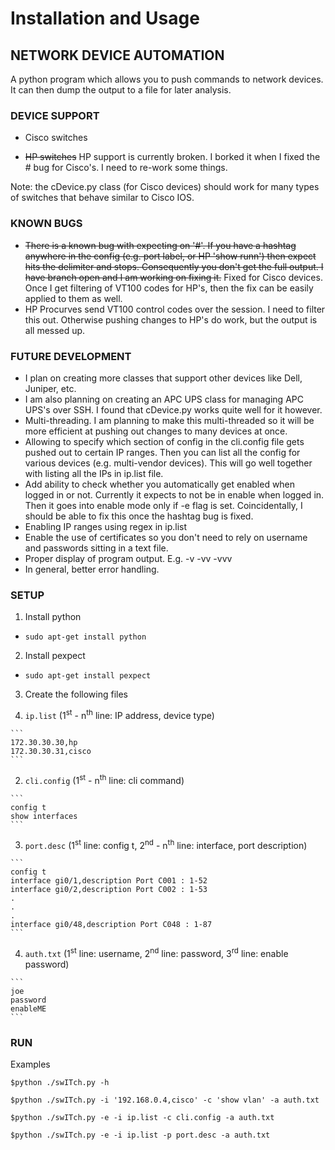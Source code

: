 # Installation and Usage 

## NETWORK DEVICE AUTOMATION

A python program which allows you to push commands to network devices.  It
can then dump the output to a file for later analysis.


### DEVICE SUPPORT

* Cisco switches

* ~~HP switches~~ HP support is currently broken.  I borked it when I fixed the # bug for Cisco's.  I need to re-work some things.


Note: the cDevice.py class (for Cisco devices) should work for many types of switches that
behave similar to Cisco IOS.


### KNOWN BUGS

* ~~There is a known bug with expecting on '#'.  If you have a hashtag anywhere 
in the config (e.g. port label, or HP 'show runn') then expect hits the 
delimiter and stops.  Consequently you don't get the full output.  I have branch open and I am working on fixing it.~~ Fixed for Cisco devices.  Once I get filtering of VT100 codes for HP's, then the fix can be easily applied to them as well.
* HP Procurves send VT100 control codes over the session.  I need to filter this out.  Otherwise pushing changes to HP's do work, but the output is all messed up.


### FUTURE DEVELOPMENT

* I plan on creating more classes that support other devices like Dell, Juniper, etc.
* I am also planning on creating an APC UPS class for managing APC UPS's over SSH. I found that cDevice.py works quite well for it however.
* Multi-threading.  I am planning to make this multi-threaded so it will be more efficient at pushing out changes to many devices at once.
* Allowing to specify which section of config in the cli.config file gets pushed out to certain IP ranges.  Then you can list all the config for various devices (e.g. multi-vendor devices). This will go well together with listing all the IPs in ip.list file.
* Add ability to check whether you automatically get enabled when logged in or not.  Currently it expects to not be in enable when logged in.  Then it goes into enable mode only if -e flag is set. Coincidentally, I should be able to fix this once the hashtag bug is fixed.
* Enabling IP ranges using regex in ip.list
* Enable the use of certificates so you don't need to rely on username and passwords sitting in a text file.
* Proper display of program output.  E.g. -v -vv -vvv
* In general, better error handling.

### SETUP

1. Install python 
  * `sudo apt-get install python`


2. Install pexpect
  * `sudo apt-get install pexpect`


3. Create the following files

  1. `ip.list` (1<sup>st</sup> - n<sup>th</sup> line: IP address, device type)


    ```
    172.30.30.30,hp
    172.30.30.31,cisco
    ```


  2. `cli.config` (1<sup>st</sup> - n<sup>th</sup> line: cli command)


    ```
    config t
    show interfaces
    ```


  3. `port.desc` (1<sup>st</sup> line: config t, 2<sup>nd</sup> - n<sup>th</sup> line: interface, port description)


    ```
    config t
    interface gi0/1,description Port C001 : 1-52
    interface gi0/2,description Port C002 : 1-53
    .
    .
    .
    interface gi0/48,description Port C048 : 1-87
    ```


  4. `auth.txt` (1<sup>st</sup> line: username, 2<sup>nd</sup> line: password, 3<sup>rd</sup> line: enable password)


    ```
    joe
    password
    enableME
    ```


### RUN

Examples


`$python ./swITch.py -h`


`$python ./swITch.py -i '192.168.0.4,cisco' -c 'show vlan' -a auth.txt`


`$python ./swITch.py -e -i ip.list -c cli.config -a auth.txt`


`$python ./swITch.py -e -i ip.list -p port.desc -a auth.txt`
